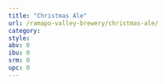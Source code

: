 ```yaml
---
title: "Christmas Ale"
url: /ramapo-valley-brewery/christmas-ale/
category: 
style: 
abv: 0
ibu: 0
srm: 0
upc: 0
---
```


